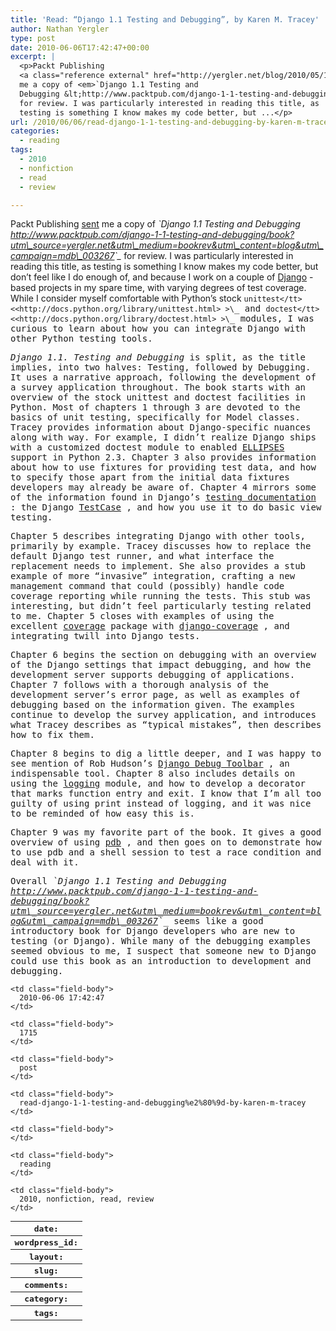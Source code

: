 ```yaml
---
title: 'Read: “Django 1.1 Testing and Debugging”, by Karen M. Tracey'
author: Nathan Yergler
type: post
date: 2010-06-06T17:42:47+00:00
excerpt: |
  <p>Packt Publishing
  <a class="reference external" href="http://yergler.net/blog/2010/05/16/preread-django-1-1-testing-and-debugging-by-karen-m-tracey/">sent</a>
  me a copy of <em>`Django 1.1 Testing and
  Debugging &lt;http://www.packtpub.com/django-1-1-testing-and-debugging/book?utm_source=yergler.net&amp;utm_medium=bookrev&amp;utm_content=blog&amp;utm_campaign=mdb_003267&gt;`_</em>
  for review. I was particularly interested in reading this title, as
  testing is something I know makes my code better, but ...</p>
url: /2010/06/06/read-django-1-1-testing-and-debugging-by-karen-m-tracey/
categories:
  - reading
tags:
  - 2010
  - nonfiction
  - read
  - review

---
```

Packt Publishing [sent][1]  me a copy of _\`Django 1.1 Testing and Debugging <http://www.packtpub.com/django-1-1-testing-and-debugging/book?utm\_source=yergler.net&utm\_medium=bookrev&utm\_content=blog&utm\_campaign=mdb\_003267>\`\__ for review. I was particularly interested in reading this title, as testing is something I know makes my code better, but don’t feel like I do enough of, and because I work on a couple of [Django][2] -based projects in my spare time, with varying degrees of test coverage. While I consider myself comfortable with Python’s stock <tt class="docutils literal">`unittest</tt> <<http://docs.python.org/library/unittest.html> >\`_ and <tt class="docutils literal">`doctest</tt> <<http://docs.python.org/library/doctest.html> >\`_ modules, I was curious to learn about how you can integrate Django with other Python testing tools.

_Django 1.1. Testing and Debugging_ is split, as the title implies, into two halves: Testing, followed by Debugging. It uses a narrative approach, following the development of a survey application throughout. The book starts with an overview of the stock unittest and doctest facilities in Python. Most of chapters 1 through 3 are devoted to the basics of unit testing, specifically for Model classes. Tracey provides information about Django-specific nuances along with way. For example, I didn’t realize Django ships with a customized doctest module to enabled [<span class="caps">ELLIPSES</span>][3]  support in Python 2.3. Chapter 3 also provides information about how to use fixtures for providing test data, and how to specify those apart from the initial data fixtures developers may already be aware of. Chapter 4 mirrors some of the information found in Django’s [testing documentation][4] : the Django [TestCase][5] , and how you use it to do basic view testing.

Chapter 5 describes integrating Django with other tools, primarily by example. Tracey discusses how to replace the default Django test runner, and what interface the replacement needs to implement. She also provides a stub example of more “invasive” integration, crafting a new management command that could (possibly) handle code coverage reporting while running the tests. This stub was interesting, but didn’t feel particularly testing related to me. Chapter 5 closes with examples of using the excellent [coverage][6]  package with [django-coverage][7] , and integrating twill into Django tests.

Chapter 6 begins the section on debugging with an overview of the Django settings that impact debugging, and how the development server supports debugging of applications. Chapter 7 follows with a thorough analysis of the development server’s error page, as well as examples of debugging based on the information given. The examples continue to develop the survey application, and introduces what Tracey describes as “typical mistakes”, then describes how to fix them.

Chapter 8 begins to dig a little deeper, and I was happy to see mention of Rob Hudson’s [Django Debug Toolbar][8] , an indispensable tool. Chapter 8 also includes details on using the [logging][9]  module, and how to develop a decorator that marks function entry and exit. I know that I’m all too guilty of using <tt class="docutils literal">print</tt> instead of <tt class="docutils literal">logging</tt>, and it was nice to be reminded of how easy this is.

Chapter 9 was my favorite part of the book. It gives a good overview of using [pdb][10] , and then goes on to demonstrate how to use pdb and a shell session to test a race condition and deal with it.

Overall _\`Django 1.1 Testing and Debugging <http://www.packtpub.com/django-1-1-testing-and-debugging/book?utm\_source=yergler.net&utm\_medium=bookrev&utm\_content=blog&utm\_campaign=mdb\_003267>\`\__ seems like a good introductory book for Django developers who are new to testing (or Django). While many of the debugging examples seemed obvious to me, I suspect that someone new to Django could use this book as an introduction to development and debugging.

<table class="docutils field-list" frame="void" rules="none">
  <col class="field-name" /> <col class="field-body" /> <tr class="field">
    <th class="field-name">
      date:
    </th>

    <td class="field-body">
      2010-06-06 17:42:47
    </td>
  </tr>

  <tr class="field">
    <th class="field-name">
      wordpress_id:
    </th>

    <td class="field-body">
      1715
    </td>
  </tr>

  <tr class="field">
    <th class="field-name">
      layout:
    </th>

    <td class="field-body">
      post
    </td>
  </tr>

  <tr class="field">
    <th class="field-name">
      slug:
    </th>

    <td class="field-body">
      read-django-1-1-testing-and-debugging%e2%80%9d-by-karen-m-tracey
    </td>
  </tr>

  <tr class="field">
    <th class="field-name">
      comments:
    </th>

    <td class="field-body">
    </td>
  </tr>

  <tr class="field">
    <th class="field-name">
      category:
    </th>

    <td class="field-body">
      reading
    </td>
  </tr>

  <tr class="field">
    <th class="field-name">
      tags:
    </th>

    <td class="field-body">
      2010, nonfiction, read, review
    </td>
  </tr>
</table>

 [1]: http://yergler.net/blog/2010/05/16/preread-django-1-1-testing-and-debugging-by-karen-m-tracey/
 [2]: http://djangoproject.com
 [3]: http://docs.python.org/library/doctest.html#doctest.ELLIPSIS
 [4]: http://docs.djangoproject.com/en/1.1/topics/testing/
 [5]: http://docs.djangoproject.com/en/1.1/topics/testing/#testcase
 [6]: http://pypi.python.org/pypi/coverage
 [7]: http://pypi.python.org/pypi/django-coverage
 [8]: http://github.com/robhudson/django-debug-toolbar
 [9]: http://docs.python.org/library/logging.html
 [10]: http://docs.python.org/library/pdb.html